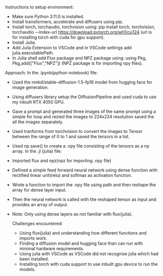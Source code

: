 Instructions to setup environment:
- Make sure Python 3.11.0 is installed.
- Install transformers, accelerate and diffusers using pip.
- Install torch, torchaudio, torchvision using: pip install torch, torchvision, torchaudio --index-url https://download.pytorch.org/wh1/cu124 (url is for installing torch with cuda for gpu support).
- Install Julia.
- Add Julia Extension to VSCode and in VSCode settings add julia.executablePath.
- In Julia shell add Flux package and NPZ package using: using Pkg, Pkg,add(["Flux","NPZ"]) (NPZ package is for importing npy files).

Approach:
In the .ipynb(python notebook) file:
- Used the nmkd/stable-diffusion-1.5-fp16 model from hugging face for image generation.
- Using diffusers library setup the DiffusionPipeline and used cuda to use my inbuilt RTX 4050 GPU.
- Gave a prompt and generated three images of the same prompt using a simple for loop and rezied the images to 224x224 resolution saved the all the images separately.
- Used tranforms from torchvision to convert the images to Tensor between the range of 0 to 1 and saved the tensors in a list.
- Used np.save() to create a .npy file consisting of the tensors as a np array.
In the .jl (julia) file:
- Imported flux and npz(npz for importing .npy file)
- Defined a simple feed forward neural network using dense function with rectified linear unit(relu) and softmax as activation function.
- Wrote a function to import the .npy file using path and then reshape the array for dense layer input.
- Then the neural network is called with the reshaped tensor as input and provides an array of output.
- Note: Only using dense layers as not familiar with flux(julia).

  Challenges encountered:
  - Using flux(julia) and understanding how different functions and imports work.
  - Finding a diffusion model and hugging face than can run with minimal hardware requirements.
  - Using julia with VSCode as VSCode did not recognise julia which had been installed.
  - Installing torch with cuda support to use inbuilt gpu device to run the models.


